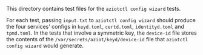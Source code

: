This directory contains test files for the `aziotctl config wizard` tests.

For each test, passing `input.txt` to `aziotctl config wizard` should produce the four services' configs in `keyd.toml`, `certd.toml`, `identityd.toml` and `tpmd.toml`. In the tests that involve a symmetric key, the `device-id` file stores the contents of the `/var/secrets/aziot/keyd/device-id` file that `aziotctl config wizard` would generate.
